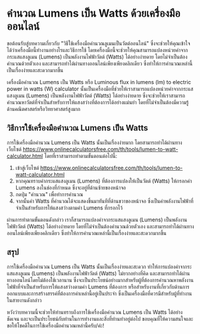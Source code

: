 คำนวณ Lumens เป็น Watts ด้วยเครื่องมือออนไลน์
=============================================

ขอต้อนรับสู่บทความเกี่ยวกับ "วิธีใช้เครื่องมือคำนวณลูเมนเป็นวัตต์ออนไลน์" ซึ่งจะช่วยให้คุณเข้าใจได้ว่าเครื่องมือนี้ทำงานอย่างไรและวิธีการใช้ โดยเครื่องมือนี้จะช่วยให้คุณสามารถแปลงหน่วยค่าจากกระแสแสงลูเมน (Lumens) เป็นพลังงานไฟฟ้าวัตต์ (Watts) ได้อย่างง่ายดาย โดยไม่จำเป็นต้องคำนวณด้วยตัวเอง และสามารถทำได้ผ่านทางออนไลน์เพียงเพียงคลิกเดียว ซึ่งทำให้การคำนวณเหล่านี้เป็นเรื่องง่ายและสะดวกมากขึ้น

เครื่องมือคำนวณ Lumens เป็น Watts หรือ Luminous flux in lumens (lm) to electric power in watts (W) calculator นั้นเป็นเครื่องมือที่ช่วยให้เราสามารถแปลงหน่วยค่าจากกระแสแสงลูเมน (Lumens) เป็นพลังงานไฟฟ้าวัตต์ (Watts) ได้อย่างง่ายดาย ซึ่งจะช่วยให้เราสามารถคำนวณหาวัตต์ที่จำเป็นสำหรับการให้แสงสว่างที่ต้องการได้อย่างแม่นยำ โดยที่ไม่จำเป็นต้องมีความรู้ด้านคณิตศาสตร์หรือวิทยาศาสตร์สูงมาก

วิธีการใช้เครื่องมือคำนวณ Lumens เป็น Watts
-------------------------------------------

การใช้เครื่องมือคำนวณ Lumens เป็น Watts นั้นเป็นเรื่องง่ายมาก โดยสามารถทำได้ผ่านทางเว็บไซต์ <https://www.onlinecalculatorsfree.com/th/tools/lumen-to-watt-calculator.html> โดยที่เราสามารถทำตามขั้นตอนต่อไปนี้:

1. เข้าสู่เว็บไซต์ <https://www.onlinecalculatorsfree.com/th/tools/lumen-to-watt-calculator.html>
2. หากคุณทราบค่ากระแสแสงลูเมน (Lumens) ที่ต้องการแปลงให้เป็นวัตต์ (Watts) ให้กรอกค่า Lumens ลงในช่องที่กำหนด ซึ่งจะอยู่ที่ด้านซ้ายของหน้าจอ
3. กดปุ่ม "คำนวณ" เพื่อทำการคำนวณ
4. จากนั้นค่า Watts ที่คำนวณได้จะแสดงขึ้นมาทันทีที่ด้านขวาของหน้าจอ ซึ่งเป็นค่าพลังงานไฟฟ้าที่จำเป็นสำหรับการให้แสงสว่างตามค่า Lumens ที่กรอกไว้

ผ่านการทำตามขั้นตอนดังกล่าว เราก็สามารถแปลงค่าจากระแสแสงลูเมน (Lumens) เป็นพลังงานไฟฟ้าวัตต์ (Watts) ได้อย่างง่ายดาย โดยที่ไม่จำเป็นต้องคำนวณด้วยตัวเอง และสามารถทำได้ผ่านทางออนไลน์เพียงเพียงคลิกเดียว ซึ่งทำให้การคำนวณเหล่านี้เป็นเรื่องง่ายและสะดวกมากขึ้น

สรุป
----

การใช้เครื่องมือคำนวณ Lumens เป็น Watts นั้นเป็นเรื่องง่ายและสะดวก ทำให้การแปลงค่าจากระแสแสงลูเมน (Lumens) เป็นพลังงานไฟฟ้าวัตต์ (Watts) ไม่ยากอย่างที่คิด และสามารถทำได้ผ่านทางออนไลน์โดยไม่ต้องใช้เวลานาน ซึ่งจะเป็นประโยชน์อย่างมากสำหรับผู้ที่ต้องการคำนวณหาพลังงานไฟฟ้าที่จำเป็นสำหรับการให้แสงสว่างตามค่า Lumens ที่ต้องการ หรือสำหรับงานที่เกี่ยวกับด้านการออกแบบและการสร้างสรรค์ที่ต้องการค่าเหล่านี้อยู่เป็นประจำ ซึ่งเป็นเครื่องมือที่ควรมีสำหรับผู้ที่ทำงานในสายงานดังกล่าว

หวังว่าบทความนี้จะช่วยให้ท่านทราบถึงการใช้เครื่องมือคำนวณ Lumens เป็น Watts ได้อย่างชัดเจน และจะเป็นประโยชน์กับท่านในการทำงานและสิ่งที่ท่านทำอยู่ต่อไป ขอบคุณที่ให้ความสนใจและขอให้โชคดีในการใช้เครื่องมือคำนวณเหล่านี้ครับ/ค่ะ!